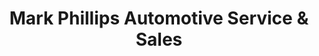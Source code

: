 ---
title: "Mark Phillips Automotive Service & Sales"
url: /weare/mark-phillips-automotive-service-and-sales/
shop: car repair
---